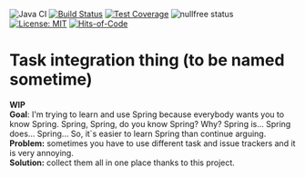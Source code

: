 ![Java CI](https://github.com/v1690117/tasks-thing/workflows/Java%20CI/badge.svg?branch=master) 
[![Build Status](https://travis-ci.com/v1690117/tasks-thing.svg?branch=master)](https://travis-ci.com/v1690117/tasks-thing.svg) 
[![Test Coverage](https://img.shields.io/codecov/c/github/v1690117/tasks-thing.svg)](https://codecov.io/github/v1690117/tasks-thing?branch=master) 
![nullfree status](https://iwillfailyou.com/nullfree/v1690117/tasks-thing)  
[![License: MIT](https://img.shields.io/badge/License-MIT-blue.svg)](https://github.com/v1690117/tasks-thing/blob/master/LICENSE.txt) 
[![Hits-of-Code](https://hitsofcode.com/github/v1690117/tasks-thing)](https://hitsofcode.com/view/github/v1690117/tasks-thing)  
# Task integration thing (to be named sometime)
**WIP**    
**Goal**: I'm trying to learn and use Spring because everybody wants you to know Spring. Spring, Spring, do you know Spring? Why? Spring is...
Spring does... Spring... So, it`s easier to learn Spring than continue arguing.  
**Problem:** sometimes you have to use different task and issue trackers and it is very annoying.   
**Solution:** collect them all in one place thanks to this project. 

